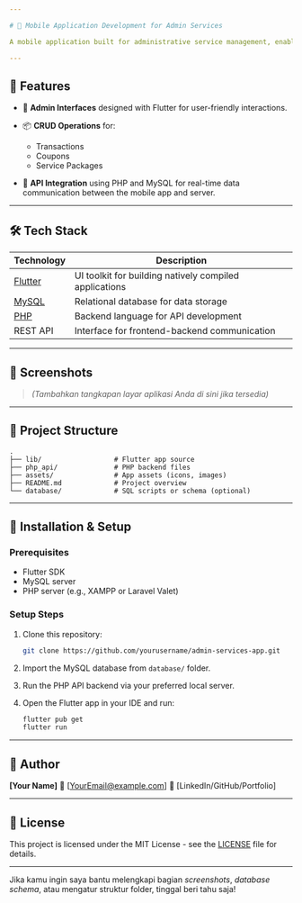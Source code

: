 ```yaml
---

# 📱 Mobile Application Development for Admin Services

A mobile application built for administrative service management, enabling seamless handling of transactions, coupons, and service packages. The app is built using **Flutter** with **MySQL** and **PHP** backend, connected via **RESTful APIs**.

---
```


## 🚀 Features

* 🔧 **Admin Interfaces** designed with Flutter for user-friendly interactions.
* 📦 **CRUD Operations** for:

  * Transactions
  * Coupons
  * Service Packages
* 🔗 **API Integration** using PHP and MySQL for real-time data communication between the mobile app and server.

---

## 🛠️ Tech Stack

| Technology                      | Description                                            |
| ------------------------------- | ------------------------------------------------------ |
| [Flutter](https://flutter.dev/) | UI toolkit for building natively compiled applications |
| [MySQL](https://www.mysql.com/) | Relational database for data storage                   |
| [PHP](https://www.php.net/)     | Backend language for API development                   |
| REST API                        | Interface for frontend-backend communication           |

---

## 📸 Screenshots

> *(Tambahkan tangkapan layar aplikasi Anda di sini jika tersedia)*

---

## 📁 Project Structure

```
.
├── lib/                  # Flutter app source
├── php_api/              # PHP backend files
├── assets/               # App assets (icons, images)
├── README.md             # Project overview
└── database/             # SQL scripts or schema (optional)
```

---

## 🚧 Installation & Setup

### Prerequisites

* Flutter SDK
* MySQL server
* PHP server (e.g., XAMPP or Laravel Valet)

### Setup Steps

1. Clone this repository:

   ```bash
   git clone https://github.com/yourusername/admin-services-app.git
   ```

2. Import the MySQL database from `database/` folder.

3. Run the PHP API backend via your preferred local server.

4. Open the Flutter app in your IDE and run:

   ```bash
   flutter pub get
   flutter run
   ```

---

## 🙌 Author

**\[Your Name]**
📧 \[[YourEmail@example.com](mailto:YourEmail@example.com)]
🔗 \[LinkedIn/GitHub/Portfolio]

---

## 📄 License

This project is licensed under the MIT License - see the [LICENSE](LICENSE) file for details.

---

Jika kamu ingin saya bantu melengkapi bagian *screenshots*, *database schema*, atau mengatur struktur folder, tinggal beri tahu saja!
